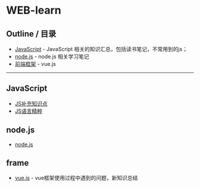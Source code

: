 # WEB-learn

## Outline / 目录

* [JavaScript](#javascript) - JavaScript 相关的知识汇总，包括读书笔记，不常用到的js；
* [node.js](#node.js) - node.js 相关学习笔记
* [前端框架](#frame) - vue.js

---


## JavaScript
* [JS补充知识点](./JavaScript.md)
* [JS语言精粹](./JS语言精粹/YYJC.md)


## node.js
* [node.js](./NodeJS.md) 


## frame
* [vue.js](./vueJS.md) - vue框架使用过程中遇到的问题，新知识总结
